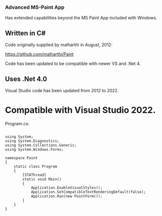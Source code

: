 ### Advanced MS-Paint App

Has extended capabilities beyond the MS Paint App included with Windows.

## Written in C#

Code originally supplied by malharthi in August, 2012:

https://github.com/malharthi/Paint

Code has been updated to be compatible with newer VS and .Net 4.

## Uses .Net 4.0

Visual Studio code has been updated from 2012 to 2022.

# Compatible with Visual Studio 2022.

Program.cs:

```

using System;
using System.Diagnostics;
using System.Collections.Generic;
using System.Windows.Forms;

namespace Paint
{
    static class Program
    {
        [STAThread]
        static void Main()
        {
            Application.EnableVisualStyles();
            Application.SetCompatibleTextRenderingDefault(false);
            Application.Run(new PaintForm());
        }
    }
}
```
